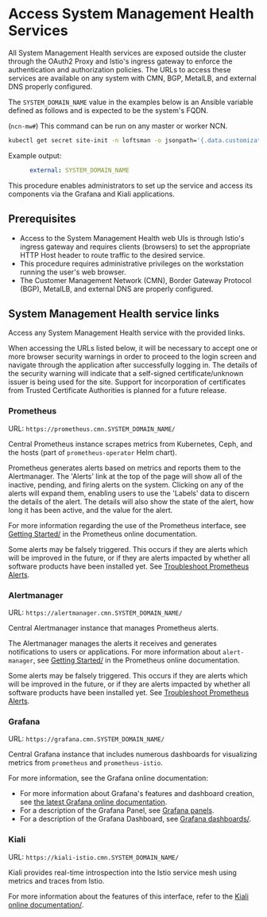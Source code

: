 # Access System Management Health Services

All System Management Health services are exposed outside the cluster through the OAuth2 Proxy and Istio's ingress gateway to enforce the authentication and authorization policies. The URLs to access these
services are available on any system with CMN, BGP, MetalLB, and external DNS properly configured.

The `SYSTEM_DOMAIN_NAME` value in the examples below is an Ansible variable defined as follows and is expected to be the system's FQDN.

(`ncn-mw#`) This command can be run on any master or worker NCN.

```bash
kubectl get secret site-init -n loftsman -o jsonpath='{.data.customizations\.yaml}' | base64 -d | grep "external:"
```

Example output:

```yaml
      external: SYSTEM_DOMAIN_NAME
```

This procedure enables administrators to set up the service and access its components via the Grafana and Kiali applications.

## Prerequisites

- Access to the System Management Health web UIs is through Istio's ingress gateway and requires clients \(browsers\) to set the appropriate HTTP Host header to route traffic to the desired service.
- This procedure requires administrative privileges on the workstation running the user's web browser.
- The Customer Management Network \(CMN\), Border Gateway Protocol \(BGP\), MetalLB, and external DNS are properly configured.

## System Management Health service links

Access any System Management Health service with the provided links.

When accessing the URLs listed below, it will be necessary to accept one or more browser security warnings in order to proceed to the login screen and navigate through the application after successfully
logging in. The details of the security warning will indicate that a self-signed certificate/unknown issuer is being used for the site. Support for incorporation of certificates from Trusted Certificate
Authorities is planned for a future release.

### Prometheus

URL: `https://prometheus.cmn.SYSTEM_DOMAIN_NAME/`

Central Prometheus instance scrapes metrics from Kubernetes, Ceph, and the hosts (part of `prometheus-operator` Helm chart).

Prometheus generates alerts based on metrics and reports them to the Alertmanager. The 'Alerts' link at the top of the page will show all of the inactive, pending, and firing alerts on the system.
Clicking on any of the alerts will expand them, enabling users to use the 'Labels' data to discern the details of the alert. The details will also show the state of the alert, how long it has been
active, and the value for the alert.

For more information regarding the use of the Prometheus interface, see
[Getting Started/](https://prometheus.io/docs/prometheus/latest/getting_started/) in the Prometheus online documentation.

Some alerts may be falsely triggered. This occurs if they are alerts which will be improved in the future, or if they are alerts impacted by whether all software products have been installed yet.
See [Troubleshoot Prometheus Alerts](Troubleshoot_Prometheus_Alerts.md).

### Alertmanager

URL: `https://alertmanager.cmn.SYSTEM_DOMAIN_NAME/`

Central Alertmanager instance that manages Prometheus alerts.

The Alertmanager manages the alerts it receives and generates notifications to users or applications. For more information about `alert-manager`, see
[Getting Started/](https://prometheus.io/docs/prometheus/latest/getting_started/) in the Prometheus online documentation.

Some alerts may be falsely triggered. This occurs if they are alerts which will be improved in the future, or if they are alerts impacted by whether all software products have been installed yet. See
[Troubleshoot Prometheus Alerts](Troubleshoot_Prometheus_Alerts.md).

### Grafana

URL: `https://grafana.cmn.SYSTEM_DOMAIN_NAME/`

Central Grafana instance that includes numerous dashboards for visualizing metrics from `prometheus` and `prometheus-istio`.

For more information, see the Grafana online documentation:

- For more information about Grafana's features and dashboard creation, see [the latest Grafana online documentation](https://grafana.com/docs/grafana/latest/).
- For a description of the Grafana Panel, see [Grafana panels](https://grafana.com/docs/grafana/latest/features/panels/panels/).
- For a description of the Grafana Dashboard, see [Grafana dashboards/](https://grafana.com/docs/grafana/latest/features/dashboard/dashboards/).

### Kiali

URL: `https://kiali-istio.cmn.SYSTEM_DOMAIN_NAME/`

Kiali provides real-time introspection into the Istio service mesh using metrics and traces from Istio.

For more information about the features of this interface, refer to the [Kiali online documentation/](https://kiali.io/documentation/).
